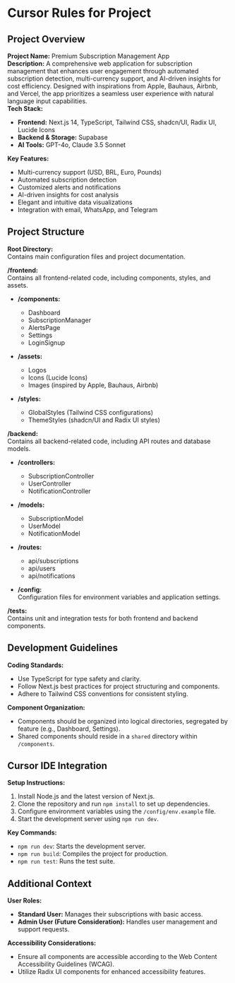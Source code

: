 # Cursor Rules for Project

## Project Overview

**Project Name:** Premium Subscription Management App\
**Description:** A comprehensive web application for subscription management that enhances user engagement through automated subscription detection, multi-currency support, and AI-driven insights for cost efficiency. Designed with inspirations from Apple, Bauhaus, Airbnb, and Vercel, the app prioritizes a seamless user experience with natural language input capabilities.\
**Tech Stack:**

*   **Frontend:** Next.js 14, TypeScript, Tailwind CSS, shadcn/UI, Radix UI, Lucide Icons
*   **Backend & Storage:** Supabase
*   **AI Tools:** GPT-4o, Claude 3.5 Sonnet

**Key Features:**

*   Multi-currency support (USD, BRL, Euro, Pounds)
*   Automated subscription detection
*   Customized alerts and notifications
*   AI-driven insights for cost analysis
*   Elegant and intuitive data visualizations
*   Integration with email, WhatsApp, and Telegram

## Project Structure

**Root Directory:**\
Contains main configuration files and project documentation.

**/frontend:**\
Contains all frontend-related code, including components, styles, and assets.

*   **/components:**

    *   Dashboard
    *   SubscriptionManager
    *   AlertsPage
    *   Settings
    *   LoginSignup

*   **/assets:**

    *   Logos
    *   Icons (Lucide Icons)
    *   Images (inspired by Apple, Bauhaus, Airbnb)

*   **/styles:**

    *   GlobalStyles (Tailwind CSS configurations)
    *   ThemeStyles (shadcn/UI and Radix UI styles)

**/backend:**\
Contains all backend-related code, including API routes and database models.

*   **/controllers:**

    *   SubscriptionController
    *   UserController
    *   NotificationController

*   **/models:**

    *   SubscriptionModel
    *   UserModel
    *   NotificationModel

*   **/routes:**

    *   api/subscriptions
    *   api/users
    *   api/notifications

*   **/config:**\
    Configuration files for environment variables and application settings.

**/tests:**\
Contains unit and integration tests for both frontend and backend components.

## Development Guidelines

**Coding Standards:**

*   Use TypeScript for type safety and clarity.
*   Follow Next.js best practices for project structuring and components.
*   Adhere to Tailwind CSS conventions for consistent styling.

**Component Organization:**

*   Components should be organized into logical directories, segregated by feature (e.g., Dashboard, Settings).
*   Shared components should reside in a `shared` directory within `/components`.

## Cursor IDE Integration

**Setup Instructions:**

1.  Install Node.js and the latest version of Next.js.
2.  Clone the repository and run `npm install` to set up dependencies.
3.  Configure environment variables using the `/config/env.example` file.
4.  Start the development server using `npm run dev`.

**Key Commands:**

*   `npm run dev`: Starts the development server.
*   `npm run build`: Compiles the project for production.
*   `npm run test`: Runs the test suite.

## Additional Context

**User Roles:**

*   **Standard User:** Manages their subscriptions with basic access.
*   **Admin User (Future Consideration):** Handles user management and support requests.

**Accessibility Considerations:**

*   Ensure all components are accessible according to the Web Content Accessibility Guidelines (WCAG).
*   Utilize Radix UI components for enhanced accessibility features.
